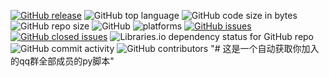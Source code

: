 [![GitHub release](https://img.shields.io/github/release/cjh0613/python-pub.svg?label=%E7%89%88%E6%9C%AC)](https://github.com/cjh0613/python-pub/releases/tag/)   ![GitHub top language](https://img.shields.io/github/languages/top/cjh0613/python-pub.svg)  ![GitHub code size in bytes](https://img.shields.io/github/languages/code-size/cjh0613/python-pub.svg)  ![GitHub repo size](https://img.shields.io/github/repo-size/cjh0613/python-pub.svg) ![GitHub](https://img.shields.io/github/license/cjh0613/python-pub.svg) ![platforms](https://img.shields.io/badge/platform-win32%20%7C%20win64%20%7C%20linux%20%7C%20osx-brightgreen.svg)     [![GitHub issues](https://img.shields.io/github/issues/cjh0613/python-pub.svg)](https://github.com/cjh0613/python-pub/issues)  [![GitHub closed issues](https://img.shields.io/github/issues-closed/cjh0613/python-pub.svg)](https://github.com/cjh0613/python-pub/issues?q=is%3Aissue+is%3Aclosed) ![Libraries.io dependency status for GitHub repo](https://img.shields.io/librariesio/github/cjh0613/python-pub.svg)   ![GitHub commit activity](https://img.shields.io/github/commit-activity/m/cjh0613/python-pub.svg)  ![GitHub contributors](https://img.shields.io/github/contributors/cjh0613/python-pub.svg)
"# 这是一个自动获取你加入的qq群全部成员的py脚本"  
